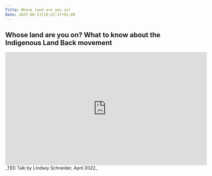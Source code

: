 ```yaml
---
Title: Whose land are you on?
Date: 2025-08-11T18:22:17+01:00
---
```

## Whose land are you on? What to know about the Indigenous Land Back movement

<iframe src="https://embed.ted.com/talks/lang/en/lindsey_schneider_whose_land_are_you_on_what_to_know_about_the_indigenous_land_back_movement" width="640" height="360" frameborder="0" scrolling="no" webkitAllowFullScreen mozallowfullscreen allowFullScreen></iframe>
_TED Talk by Lindsey Schneider, April 2022_

